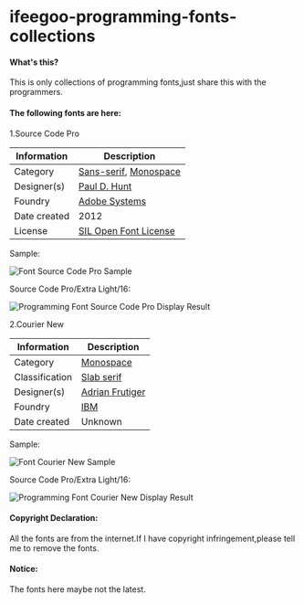 # ifeegoo-programming-fonts-collections

#### What's this?

This is only collections of programming fonts,just share this with the programmers.

#### The following fonts are here:

1.Source Code Pro

| Information         | Description
| ------------------- | -----------
| Category            | [Sans-serif](https://en.wikipedia.org/wiki/Sans-serif), [Monospace](https://en.wikipedia.org/wiki/Monospaced_font)
| Designer(s)         | [Paul D. Hunt](http://www.adobe.com/products/type/font-designers/paul-hunt.html)
| Foundry             | [Adobe Systems](http://www.adobe.com/)
| Date created        | 2012
| License             | [SIL Open Font License](https://en.wikipedia.org/wiki/SIL_Open_Font_License)

Sample:

![](https://raw.githubusercontent.com/ifeegoo/ifeegoo-programming-fonts-collections/master/Source-Code-Pro/font-source-code-pro-sample.png "Font Source Code Pro Sample")

Source Code Pro/Extra Light/16:

![](https://raw.githubusercontent.com/ifeegoo/ifeegoo-programming-fonts-collections/master/Source-Code-Pro/programming-font-source-code-pro-display-result.png "Programming Font Source Code Pro Display Result")

2.Courier New

| Information         | Description
| ------------------- | -----------
| Category            | [Monospace](https://en.wikipedia.org/wiki/Monospaced_font)
| Classification      | [Slab serif](https://en.wikipedia.org/wiki/Slab_serif)
| Designer(s)         | [Adrian Frutiger](https://en.wikipedia.org/wiki/Adrian_Frutiger)
| Foundry             | [IBM](http://www.ibm.com)
| Date created        | Unknown

Sample:

![](https://raw.githubusercontent.com/ifeegoo/ifeegoo-programming-fonts-collections/master/Courier-New/programming-font-courier-new-display-result.png "Font Courier New Sample")

Source Code Pro/Extra Light/16:

![](https://raw.githubusercontent.com/ifeegoo/ifeegoo-programming-fonts-collections/master/Courier-New/programming-font-courier-new-display-result.png "Programming Font Courier New Display Result")



#### Copyright Declaration:

All the fonts are from the internet.If I have copyright infringement,please tell me to remove the fonts.

#### Notice:

The fonts here maybe not the latest.

